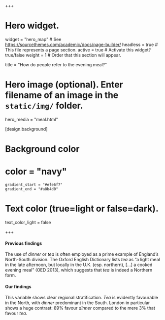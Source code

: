 +++
# Hero widget.
widget = "hero_map"  # See https://sourcethemes.com/academic/docs/page-builder/
headless = true  # This file represents a page section.
active = true  # Activate this widget? true/false
weight = 1  # Order that this section will appear.

title = "How do people refer to the evening meal?"

# Hero image (optional). Enter filename of an image in the `static/img/` folder.
hero_media = "meal.html"

[design.background]

  # Background color
  # color = "navy"
    gradient_start = "#efe6f7"
    gradient_end = "#a8b4d0"
   
  # Text color (true=light or false=dark).
  text_color_light = false

+++

#### Previous findings
The use of _dinner_ or _tea_ is often employed as a prime example of England’s North-South division. The Oxford English Dictionary lists _tea_ as “a light meal in the late afternoon, but locally in the U.K. (esp. northern), […] a cooked evening meal” (OED 2013), which suggests that _tea_ is indeed a Northern form.

#### Our findings
This variable shows clear regional stratification. _Tea_ is evidently favourable in the North, with _dinner_ predominant in the South. London in particular shows a huge contrast: 89% favour _dinner_ compared to the mere 3% that favour _tea_.